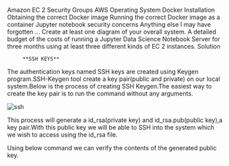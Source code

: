 
Amazon EC 2
Security Groups
AWS Operating System
Docker Installation
Obtaining the correct Docker image
Running the correct Docker image as a container
Jupyter notebook security concerns
Anything else I may have forgotten ...
Create at least one diagram of your overall system.
A detailed budget of the costs of running a Jupyter Data Science Notebook Server for three months using at least three different kinds of EC 2 instances.
Solution

         **SSH KEYS**
The authentication keys named SSH keys are created using Keygen program.SSH-Keygen tool create a key pair(public and private) on our local system.Below is the process of creating SSH Keygen.The easiest way to create the key pair is to run the command without any arguments.

![ssh](https://user-images.githubusercontent.com/35319815/34912651-cf0e4b72-f8b4-11e7-87f7-b07a8cd67101.JPG)

This process will generate a id_rsa(private key) and id_rsa.pub(public key),a key pair.With this public key we will be able to SSH into the system which we wish to access using the id_rsa file.

Using below command we can verify the contents of the generated public key.
